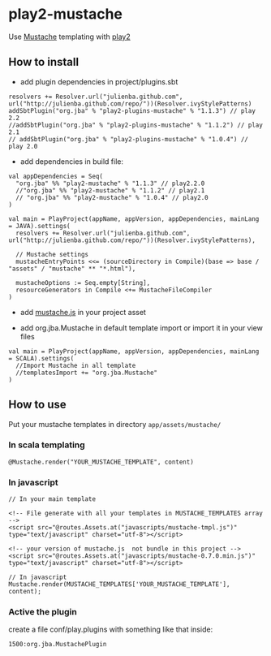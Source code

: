 # play2-mustache

Use [Mustache](http://mustache.github.com)  templating with [play2](http://www.playframework.org/)

##  How to install

* add plugin dependencies in project/plugins.sbt

```
resolvers += Resolver.url("julienba.github.com", url("http://julienba.github.com/repo/"))(Resolver.ivyStylePatterns)
addSbtPlugin("org.jba" % "play2-plugins-mustache" % "1.1.3") // play 2.2
//addSbtPlugin("org.jba" % "play2-plugins-mustache" % "1.1.2") // play 2.1
// addSbtPlugin("org.jba" % "play2-plugins-mustache" % "1.0.4") // play 2.0
```

* add dependencies in build file:

```
val appDependencies = Seq(
  "org.jba" %% "play2-mustache" % "1.1.3" // play2.2.0
  //"org.jba" %% "play2-mustache" % "1.1.2" // play2.1
  // "org.jba" %% "play2-mustache" % "1.0.4" // play2.0
)

val main = PlayProject(appName, appVersion, appDependencies, mainLang = JAVA).settings(
  resolvers += Resolver.url("julienba.github.com", url("http://julienba.github.com/repo/"))(Resolver.ivyStylePatterns),

  // Mustache settings
  mustacheEntryPoints <<= (sourceDirectory in Compile)(base => base / "assets" / "mustache" ** "*.html"),

  mustacheOptions := Seq.empty[String],
  resourceGenerators in Compile <+= MustacheFileCompiler  
)
```

* add [mustache.js](https://github.com/janl/mustache.js/) in your project asset

* add org.jba.Mustache in default template import or import it in your view files

```
val main = PlayProject(appName, appVersion, appDependencies, mainLang = SCALA).settings(
  //Import Mustache in all template
  //templatesImport += "org.jba.Mustache"
)
```

## How to use

Put your mustache templates in directory `app/assets/mustache/`

### In scala templating

```
@Mustache.render("YOUR_MUSTACHE_TEMPLATE", content)
```

### In javascript 

```
// In your main template

<!-- File generate with all your templates in MUSTACHE_TEMPLATES array -->
<script src="@routes.Assets.at("javascripts/mustache-tmpl.js")" type="text/javascript" charset="utf-8"></script>

<!-- your version of mustache.js  not bundle in this project -->
<script src="@routes.Assets.at("javascripts/mustache-0.7.0.min.js")" type="text/javascript" charset="utf-8"></script>

// In javascript 
Mustache.render(MUSTACHE_TEMPLATES['YOUR_MUSTACHE_TEMPLATE'], content);
```

### Active the plugin

create a file conf/play.plugins with something like that inside:

```
1500:org.jba.MustachePlugin
```

